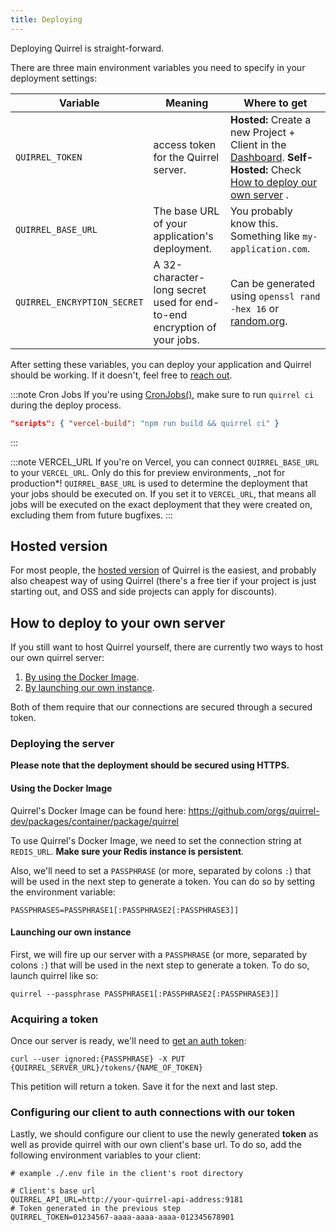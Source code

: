 ```yaml
---
title: Deploying
---
```


Deploying Quirrel is straight-forward.

There are three main environment variables you need to specify in your deployment settings:

| Variable                    | Meaning                                                                 | Where to get                                                                                                                                                                     |
| --------------------------- | ----------------------------------------------------------------------- | -------------------------------------------------------------------------------------------------------------------------------------------------------------------------------- |
| `QUIRREL_TOKEN`             | access token for the Quirrel server.                                    | **Hosted:** Create a new Project + Client in the [Dashboard](https://quirrel.dev/dashboard). **Self-Hosted:** Check [How to deploy our own server](#acquiring-a-token) .         |
| `QUIRREL_BASE_URL`          | The base URL of your application's deployment.                               | You probably know this. Something like `my-application.com`.                                                                                                                     |
| `QUIRREL_ENCRYPTION_SECRET` | A 32-character-long secret used for end-to-end encryption of your jobs. | Can be generated using `openssl rand -hex 16` or [random.org](https://www.random.org/strings/?num=2&len=16&digits=on&upperalpha=on&loweralpha=on&unique=on&format=html&rnd=new). |

After setting these variables, you can deploy your application and Quirrel should be working.
If it doesn't, feel free to [reach out](mailto:troubleshooting@quirrel.dev).

:::note Cron Jobs
If you're using [CronJobs()](/api/cronjob), make sure to run `quirrel ci` during the deploy process.

```json
"scripts": { "vercel-build": "npm run build && quirrel ci" }
```

:::

:::note VERCEL_URL
If you're on Vercel, you can connect `QUIRREL_BASE_URL` to your `VERCEL_URL`.
Only do this for preview environments, \_not for production*!
`QUIRREL_BASE_URL` is used to determine the deployment that your jobs should be executed on.
If you set it to `VERCEL_URL`, that means all jobs will be executed on the exact deployment that they were
created on, excluding them from future bugfixes.
:::

## Hosted version

For most people, the [hosted version](https://quirrel.dev) of Quirrel is the easiest, and probably also cheapest way of using Quirrel (there's a free tier if your project is just starting out, and OSS and side projects can apply for discounts).

## How to deploy to your own server

If you still want to host Quirrel yourself, there are currently two ways to host our own quirrel server:

1. [By using the Docker Image](#using-the-docker-image).
2. [By launching our own instance](#launching-our-own-instance).

Both of them require that our connections are secured through a secured token.

### Deploying the server

**Please note that the deployment should be secured using HTTPS.**

#### Using the Docker Image

Quirrel's Docker Image can be found here: https://github.com/orgs/quirrel-dev/packages/container/package/quirrel

To use Quirrel's Docker Image, we need to set the connection string at
`REDIS_URL`. **Make sure your Redis instance is persistent**.

Also, we'll need to set a `PASSPHRASE` (or more, separated by colons `:`) that will be used in the next step to generate a token. You can do so by setting the environment variable:

```
PASSPHRASES=PASSPHRASE1[:PASSPHRASE2[:PASSPHRASE3]]
```

#### Launching our own instance

First, we will fire up our server with a `PASSPHRASE` (or more, separated by colons `:`) that will be used in the next step to generate a token. To do so, launch quirrel like so:

```
quirrel --passphrase PASSPHRASE1[:PASSPHRASE2[:PASSPHRASE3]]
```

### Acquiring a token

Once our server is ready, we'll need to [get an auth token](https://api.quirrel.dev/documentation/static/index.html#/Admin/put_tokens__id_):

`curl --user ignored:{PASSPHRASE} -X PUT {QUIRREL_SERVER_URL}/tokens/{NAME_OF_TOKEN}`

This petition will return a token. Save it for the next and last step.

### Configuring our client to auth connections with our token

Lastly, we should configure our client to use the newly generated **token** as well as provide quirrel with our own client's base url. To do so, add the following environment variables to your client:

```
# example ./.env file in the client's root directory

# Client's base url
QUIRREL_API_URL=http://your-quirrel-api-address:9181
# Token generated in the previous step
QUIRREL_TOKEN=01234567-aaaa-aaaa-aaaa-012345678901
```
